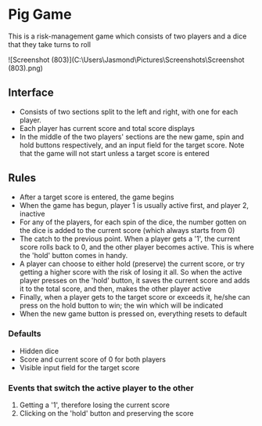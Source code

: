 # Pig Game

This is a risk-management game which consists of two players and a dice that they take turns to roll



![Screenshot (803)](C:\Users\Jasmond\Pictures\Screenshots\Screenshot (803).png)



## Interface

* Consists of two sections split to the left and right, with one for each player.
* Each player has current score and total score displays
* In the middle of the two players' sections are the new game, spin and hold buttons respectively, and an input field for the target score. Note that the game will not start unless a target score is entered

## Rules

* After a target score is entered, the game begins
* When the game has begun, player 1 is usually active first, and player 2, inactive
* For any of the players, for each spin of the dice, the number gotten on the dice is added to the current score (which always starts from 0)
* The catch to the previous point. When a player gets a '1', the current score rolls back to 0, and the other player becomes active. This is where the 'hold' button comes in handy. 
* A player can choose to either hold (preserve) the current score, or try getting a higher score with the risk of losing it all. So when the active player presses on the 'hold' button, it saves the current score and adds it to the total score, and then, makes the other player active
* Finally, when a player gets to the target score or exceeds it, he/she can press on the hold button to win; the win which will be indicated
* When the new game button is pressed on, everything resets to default

### Defaults

* Hidden dice
* Score and current score of 0 for both players
* Visible input field for the target score

### Events that switch the active player to the other

1. Getting a '1', therefore losing the current score
2. Clicking on the 'hold' button and preserving the score







